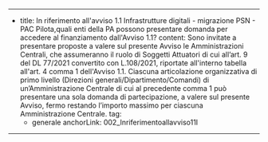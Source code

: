 ---
  - title: In riferimento all'avviso 1.1 Infrastrutture digitali - migrazione PSN - PAC Pilota,quali enti della PA possono presentare domanda per accedere al finanziamento dall'Avviso 1.1?
    content: Sono invitate a presentare proposte a valere sul presente Avviso le Amministrazioni Centrali, che assumeranno il ruolo di Soggetti Attuatori di cui all’art. 9 del DL 77/2021 convertito con L.108/2021, riportate all'interno tabella all'art. 4 comma 1 dell'Avviso 1.1. Ciascuna articolazione organizzativa di primo livello (Direzioni generali/Dipartimento/Comandi) di un’Amministrazione Centrale di cui al precedente comma 1 può presentare una sola domanda di partecipazione, a valere sul presente Avviso, fermo restando l’importo massimo per ciascuna Amministrazione Centrale. 
    tag:
      - generale
    anchorLink: 002_Inriferimentoallavviso11I
---